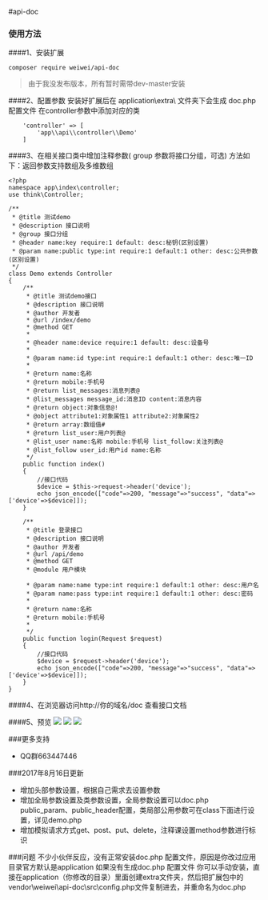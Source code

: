 #api-doc

### 使用方法
####1、安装扩展
```
composer require weiwei/api-doc
```
>由于我没发布版本，所有暂时需带dev-master安装

####2、配置参数
安装好扩展后在 application\extra\ 文件夹下会生成 doc.php 配置文件
在controller参数中添加对应的类
```
    'controller' => [
        'app\\api\\controller\\Demo'
    ]
```
####3、在相关接口类中增加注释参数( group 参数将接口分组，可选)
方法如下：返回参数支持数组及多维数组
```
<?php
namespace app\index\controller;
use think\Controller;

/**
 * @title 测试demo
 * @description 接口说明
 * @group 接口分组
 * @header name:key require:1 default: desc:秘钥(区别设置)
 * @param name:public type:int require:1 default:1 other: desc:公共参数(区别设置)
 */
class Demo extends Controller
{
    /**
     * @title 测试demo接口
     * @description 接口说明
     * @author 开发者
     * @url /index/demo
     * @method GET
     *
     * @header name:device require:1 default: desc:设备号
     *
     * @param name:id type:int require:1 default:1 other: desc:唯一ID
     *
     * @return name:名称
     * @return mobile:手机号
     * @return list_messages:消息列表@
     * @list_messages message_id:消息ID content:消息内容
     * @return object:对象信息@!
     * @object attribute1:对象属性1 attribute2:对象属性2
     * @return array:数组值#
     * @return list_user:用户列表@
     * @list_user name:名称 mobile:手机号 list_follow:关注列表@
     * @list_follow user_id:用户id name:名称
     */
    public function index()
    {
        //接口代码
        $device = $this->request->header('device');
        echo json_encode(["code"=>200, "message"=>"success", "data"=>['device'=>$device]]);
    }

    /**
     * @title 登录接口
     * @description 接口说明
     * @author 开发者
     * @url /api/demo
     * @method GET
     * @module 用户模块

     * @param name:name type:int require:1 default:1 other: desc:用户名
     * @param name:pass type:int require:1 default:1 other: desc:密码
     *
     * @return name:名称
     * @return mobile:手机号
     *
     */
    public function login(Request $request)
    {
        //接口代码
        $device = $request->header('device');
        echo json_encode(["code"=>200, "message"=>"success", "data"=>['device'=>$device]]);
    }
}
```
####4、在浏览器访问http://你的域名/doc 查看接口文档

####5、预览
![](https://static.oschina.net/uploads/img/201704/17101409_tAgD.png)
![](https://static.oschina.net/uploads/img/201704/17101348_XuUz.png)
![](https://static.oschina.net/uploads/img/201704/17101306_KePe.png)

###更多支持
- QQ群663447446

###2017年8月16日更新
- 增加头部参数设置，根据自己需求去设置参数
- 增加全局参数设置及类参数设置，全局参数设置可以doc.php public_param、public_header配置，类局部公用参数可在class下面进行设置，详见demo.php
- 增加模拟请求方式get、post、put、delete，注释课设置method参数进行标识

###问题
不少小伙伴反应，没有正常安装doc.php 配置文件，原因是你改过应用目录官方默认是application
如果没有生成doc.php 配置文件 你可以手动安装，直接在application（你修改的目录）里面创建extra文件夹，然后把扩展包中的vendor\weiwei\api-doc\src\config.php文件复制进去，并重命名为doc.php
